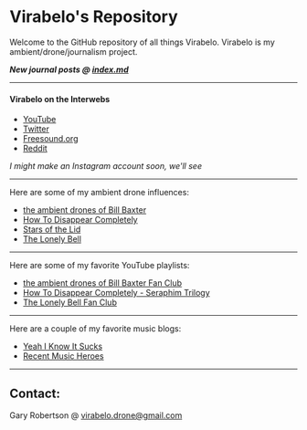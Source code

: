 # Virabelo's Repository 
Welcome to the GitHub repository of all things Virabelo.
Virabelo is my ambient/drone/journalism project. 

***New journal posts @ [index.md](https://github.com/theambientdronesofvirabelo/Virabelo/blob/main/index.md)***
___
#### Virabelo on the Interwebs
- [YouTube](https://youtube.com/@theambientdronesofvirabelo) 
- [Twitter](https://www.twitter.com/virabelomusic) 
- [Freesound.org](https://freesound.org/people/virabelo/ ) 
- [Reddit](https://www.reddit.com/user/TimeEfficient1588/ ) 

*I might make an Instagram account soon, we'll see*
___
Here are some of my ambient drone influences:

- [the ambient drones of Bill Baxter](https://billbaxter.bandcamp.com/) 
- [How To Disappear Completely](https://htdc.bandcamp.com/) 
- [Stars of the Lid](https://starsofthelid.bandcamp.com) 
- [The Lonely Bell](https://thelonelybell.bandcamp.com/) 
___
Here are some of my favorite YouTube playlists:

- [the ambient drones of Bill Baxter Fan Club](https://youtube.com/playlist?list=PLMY7_Ye4uM5T1tQ58xCwTGqruAg-TV4LY&si=I8SxOOruoanqCDy9)
- [How To Disappear Completely - Seraphim Trilogy](https://youtube.com/playlist?list=PLMY7_Ye4uM5R8ch25XrkRkJu4WRCYPos8&si=whpY_IDWoCpq66ha)
- [The Lonely Bell Fan Club](https://youtube.com/playlist?list=PLMY7_Ye4uM5QxZ0OBaid-VyCap1R3ZyTo&si=bCnyhS1-SF_teyY-)
___
Here are a couple of my favorite music blogs:

- [Yeah I Know It Sucks](https://yeahiknowitsucks.wordpress.com/)
- [Recent Music Heroes](https://agier.blogspot.com/) 
___
## Contact:

Gary Robertson @ virabelo.drone@gmail.com 

